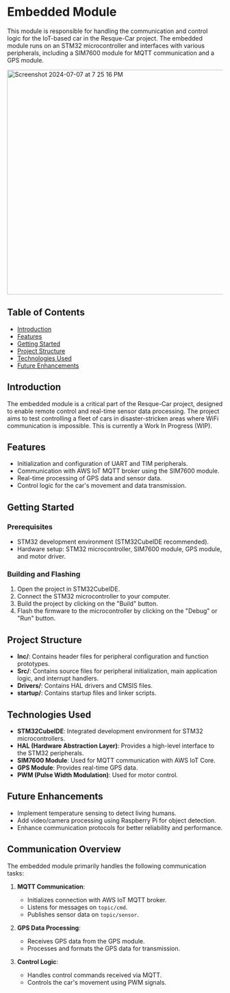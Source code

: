 # Embedded Module

This module is responsible for handling the communication and control logic for the IoT-based car in the Resque-Car project. The embedded module runs on an STM32 microcontroller and interfaces with various peripherals, including a SIM7600 module for MQTT communication and a GPS module.

<img width="523" alt="Screenshot 2024-07-07 at 7 25 16 PM" src="https://github.com/freecode23/resque-car/assets/67333705/7c7c8172-00aa-40e8-b047-8fcd0ad3d6da">

## Table of Contents

- [Introduction](#introduction)
- [Features](#features)
- [Getting Started](#getting-started)
- [Project Structure](#project-structure)
- [Technologies Used](#technologies-used)
- [Future Enhancements](#future-enhancements)

## Introduction

The embedded module is a critical part of the Resque-Car project, designed to enable remote control and real-time sensor data processing. The project aims to test controlling a fleet of cars in disaster-stricken areas where WiFi communication is impossible. This is currently a Work In Progress (WIP).

## Features

- Initialization and configuration of UART and TIM peripherals.
- Communication with AWS IoT MQTT broker using the SIM7600 module.
- Real-time processing of GPS data and sensor data.
- Control logic for the car's movement and data transmission.

## Getting Started

### Prerequisites

- STM32 development environment (STM32CubeIDE recommended).
- Hardware setup: STM32 microcontroller, SIM7600 module, GPS module, and motor driver.

### Building and Flashing

1. Open the project in STM32CubeIDE.
2. Connect the STM32 microcontroller to your computer.
3. Build the project by clicking on the "Build" button.
4. Flash the firmware to the microcontroller by clicking on the "Debug" or "Run" button.

## Project Structure

- **Inc/**: Contains header files for peripheral configuration and function prototypes.
- **Src/**: Contains source files for peripheral initialization, main application logic, and interrupt handlers.
- **Drivers/**: Contains HAL drivers and CMSIS files.
- **startup/**: Contains startup files and linker scripts.

## Technologies Used

- **STM32CubeIDE**: Integrated development environment for STM32 microcontrollers.
- **HAL (Hardware Abstraction Layer)**: Provides a high-level interface to the STM32 peripherals.
- **SIM7600 Module**: Used for MQTT communication with AWS IoT Core.
- **GPS Module**: Provides real-time GPS data.
- **PWM (Pulse Width Modulation)**: Used for motor control.

## Future Enhancements

- Implement temperature sensing to detect living humans.
- Add video/camera processing using Raspberry Pi for object detection.
- Enhance communication protocols for better reliability and performance.

## Communication Overview

The embedded module primarily handles the following communication tasks:

1. **MQTT Communication**: 
   - Initializes connection with AWS IoT MQTT broker.
   - Listens for messages on `topic/cmd`.
   - Publishes sensor data on `topic/sensor`.

2. **GPS Data Processing**:
   - Receives GPS data from the GPS module.
   - Processes and formats the GPS data for transmission.

3. **Control Logic**:
   - Handles control commands received via MQTT.
   - Controls the car's movement using PWM signals.

